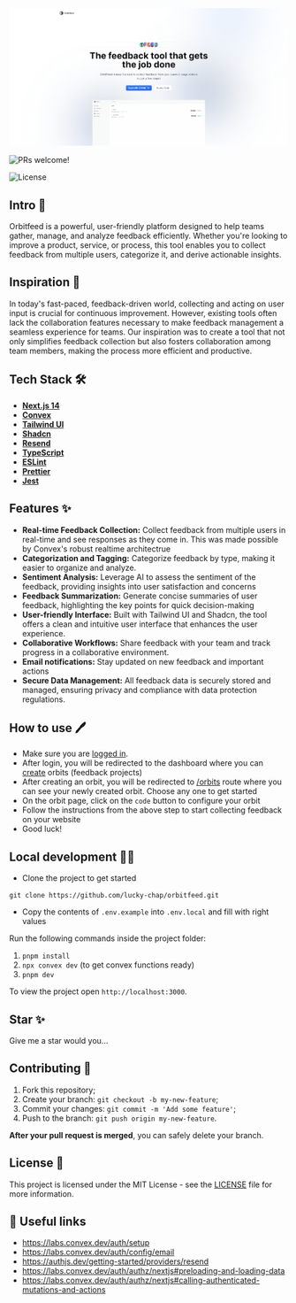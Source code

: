 <p align="center">
  <img src="public/images/landing.png" alt="Next.js and TypeScript">
</p>

<p align="left">
  <img src="https://img.shields.io/static/v1?label=PRs&message=welcome&style=for-the-badge&color=24B36B&labelColor=000000" alt="PRs welcome!" />

</p>

<p align="left">
  <img alt="License" src="https://img.shields.io/github/license/lucky-chap/orbitfeed?style=for-the-badge&color=24B36B&labelColor=000000">
  </a>
</p>

## Intro 📜

Orbitfeed is a powerful, user-friendly platform designed to help teams gather, manage, and analyze feedback efficiently. Whether you're looking to improve a product, service, or process, this tool enables you to collect feedback from multiple users, categorize it, and derive actionable insights.

## Inspiration 🔮

In today's fast-paced, feedback-driven world, collecting and acting on user input is crucial for continuous improvement. However, existing tools often lack the collaboration features necessary to make feedback management a seamless experience for teams. Our inspiration was to create a tool that not only simplifies feedback collection but also fosters collaboration among team members, making the process more efficient and productive.

## Tech Stack 🛠️

- **[Next.js 14](https://nextjs.org)**
- **[Convex](https://convex.dev)**
- **[Tailwind UI](https://tailwindui.com)**
- **[Shadcn](https://ui.shadcn.com)**
- **[Resend](https://resend.com)**
- **[TypeScript](https://www.typescriptlang.org/)**
- **[ESLint](https://eslint.org/)**
- **[Prettier](https://prettier.io/)**
- **[Jest](https://jestjs.io/)**

## Features ✨

- **Real-time Feedback Collection:** Collect feedback from multiple users in real-time and see responses as they come in. This was made possible by Convex's robust realtime architectrue
- **Categorization and Tagging:** Categorize feedback by type, making it easier to organize and analyze.
- **Sentiment Analysis:** Leverage AI to assess the sentiment of the feedback, providing insights into user satisfaction and concerns
- **Feedback Summarization:** Generate concise summaries of user feedback, highlighting the key points for quick decision-making
- **User-friendly Interface:** Built with Tailwind UI and Shadcn, the tool offers a clean and intuitive user interface that enhances the user experience.
- **Collaborative Workflows:** Share feedback with your team and track progress in a collaborative environment.
- **Email notifications:** Stay updated on new feedback and important actions
- **Secure Data Management:** All feedback data is securely stored and managed, ensuring privacy and compliance with data protection regulations.

## How to use 🖊️

- Make sure you are [logged in](https://orbitfeed.lol/login).
- After login, you will be redirected to the dashboard where you can [create](https://orbitfeed.lol/create) orbits (feedback projects)
- After creating an orbit, you will be redirected to [/orbits](https://orbitfeed.lol/create) route where you can see your newly created orbit. Choose any one to get started
- On the orbit page, click on the `code` button to configure your orbit
- Follow the instructions from the above step to start collecting feedback on your website
- Good luck!

## Local development 🧑‍💻

- Clone the project to get started

```
git clone https://github.com/lucky-chap/orbitfeed.git
```

- Copy the contents of `.env.example` into `.env.local` and fill with right values

Run the following commands inside the project folder:

1. `pnpm install`
2. `npx convex dev` (to get convex functions ready)
3. `pnpm dev`

To view the project open `http://localhost:3000`.

## Star ✨

Give me a star would you...

## Contributing 🤝

1. Fork this repository;
2. Create your branch: `git checkout -b my-new-feature`;
3. Commit your changes: `git commit -m 'Add some feature'`;
4. Push to the branch: `git push origin my-new-feature`.

**After your pull request is merged**, you can safely delete your branch.

## License 📝

This project is licensed under the MIT License - see the [LICENSE](LICENSE) file for more information.

## 🔗 Useful links

- https://labs.convex.dev/auth/setup
- https://labs.convex.dev/auth/config/email
- https://authjs.dev/getting-started/providers/resend
- https://labs.convex.dev/auth/authz/nextjs#preloading-and-loading-data
- https://labs.convex.dev/auth/authz/nextjs#calling-authenticated-mutations-and-actions
